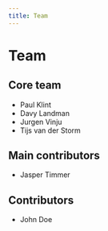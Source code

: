 ```yaml
---
title: Team
---
```


# Team

## Core team
- Paul Klint
- Davy Landman
- Jurgen Vinju
- Tijs van der Storm


## Main contributors
- Jasper Timmer

## Contributors
- John Doe
